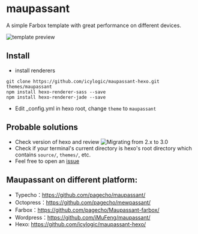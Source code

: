 maupassant
==========

A simple Farbox template with great performance on different devices.

![template preview](https://ddydeg.by3302.livefilestore.com/y2p1ZgHER4eIFaEHhwaf96MvZH4_iLufEIDj7o8acDgI1GXFDtPI-eRAgvokFoR9irbz738gMmWc_N7yexG6uhB1Dcmelb0cXg8HexpiAdZ5HQ/m.png "Maupassant template preview")

## Install

- install renderers

```
git clone https://github.com/icylogic/maupassant-hexo.git themes/maupassant
npm install hexo-renderer-sass --save
npm install hexo-renderer-jade --save
```

- Edit _config.yml in hexo root, change `theme` to `maupassant`

## Probable solutions

- Check version of hexo and review ![Migrating from 2.x to 3.0](https://github.com/hexojs/hexo/wiki/Migrating-from-2.x-to-3.0)
- Check if your terminal's current directory is hexo's root directory which contains `source/`, `themes/`, etc.
- Feel free to open an [issue](https://github.com/icylogic/maupassant-hexo/issues/new)

## Maupassant on different platform:

+ Typecho：https://github.com/pagecho/maupassant/
+ Octopress：https://github.com/pagecho/mewpassant/
+ Farbox：https://github.com/pagecho/Maupassant-farbox/
+ Wordpress：https://github.com/iMuFeng/maupassant/
+ Hexo: https://github.com/icylogic/maupassant-hexo/

